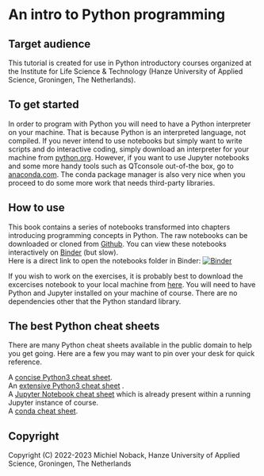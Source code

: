 # An intro to Python programming

## Target audience
This tutorial is created for use in Python introductory courses organized at the Institute for Life Science & Technology (Hanze University of Applied Science, Groningen, The Netherlands). 


## To get started
In order to program with Python you will need to have a Python interpreter on your machine. That is because Python is an interpreted language, not compiled.
If you never intend to use notebooks but simply want to write scripts and do interactive coding, simply download an interpreter for your machine from [python.org](https://www.python.org/). However, if you want to use Jupyter notebooks and some more handy tools such as QTconsole out-of-the box, go to [anaconda.com](https://www.anaconda.com/). The conda package manager is also very nice when you proceed to do some more work that needs third-party libraries.


## How to use
This book contains a series of notebooks transformed into chapters introducing programming concepts in Python. 
The raw notebooks can be downloaded or cloned from [Github](https://github.com/MichielNoback/python_intro).
You can view these notebooks interactively on [Binder](https://mybinder.org/) (but slow).  
Here is a direct link to open the notebooks folder in Binder:
[![Binder](https://mybinder.org/badge_logo.svg)](https://mybinder.org/v2/gh/MichielNoback/python_intro/HEAD)

If you wish to work on the exercises, it is probably best to download the excercises notebook to your local machine from [here](https://raw.githubusercontent.com/MichielNoback/python_intro/master/11_exercises.ipynb). 
You will need to have Python and Jupyter installed on your machine of course. There are no dependencies other that the Python standard library.


## The best Python cheat sheets
There are many Python cheat sheets available in the public domain to help you get going. Here are a few you may want to pin over your desk for quick reference.

A [concise Python3 cheat sheet](https://perso.limsi.fr/pointal/_media/python:cours:mementopython3-english.pdf).  
An [extensive Python3 cheat sheet](https://github.com/ehmatthes/pcc/blob/master/cheat_sheets/beginners_python_cheat_sheet_pcc_all.pdf) .  
A [Jupyter Notebook cheat sheet](https://www.edureka.co/blog/wp-content/uploads/2018/10/Jupyter_Notebook_CheatSheet_Edureka.pdf) which is already present within a running Jupyter instance of course.  
A [conda cheat sheet](https://docs.conda.io/projects/conda/en/4.6.0/_downloads/52a95608c49671267e40c689e0bc00ca/conda-cheatsheet.pdf).


## Copyright 
Copyright (C) 2022-2023 Michiel Noback, Hanze University of Applied Science, Groningen, The Netherlands  


